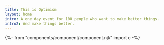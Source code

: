 ```yaml
---
title: This is Optimism
layout: home
intro: A one day event for 100 people who want to make better things.
intro2: And make things better.
---
```

{%- from "components/component/component.njk" import c -%}
